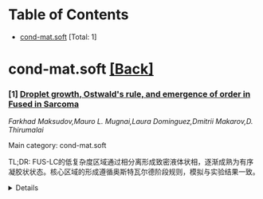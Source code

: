 <div id=toc></div>

# Table of Contents

- [cond-mat.soft](#cond-mat.soft) [Total: 1]


<div id='cond-mat.soft'></div>

# cond-mat.soft [[Back]](#toc)

### [1] [Droplet growth, Ostwald's rule, and emergence of order in Fused in Sarcoma](https://arxiv.org/abs/2506.21792)
*Farkhad Maksudov,Mauro L. Mugnai,Laura Dominguez,Dmitrii Makarov,D. Thirumalai*

Main category: cond-mat.soft

TL;DR: FUS-LC的低复杂度区域通过相分离形成致密液体状相，逐渐成熟为有序凝胶状状态。核心区域的形成遵循奥斯特瓦尔德阶段规则，模拟与实验结果一致。


<details>
  <summary>Details</summary>
Motivation: 研究FUS-LC的结构形成机制及其相分离行为，以理解其与其他IDP（如TDP-43）的相似性。

Method: 使用粗粒度单体SOP-IDP模型模拟FUS-LC，结合AlphaFold预测核心结构。

Result: 核心区域的形成顺序为core-3、core-2、core-1，且与奥斯特瓦尔德阶段规则一致。核心-3区的β-片层结构驱动FUS-LC组装。

Conclusion: 该技术适用于研究其他IDP（如TDP-43）的组装机制，展示了FUS-LC相分离的结构动力学特点。

Abstract: The low complexity domain of Fused in Sarcoma (FUS-LC consisting of 214
residues) undergoes phase separation, resulting in a dense liquid-like phase
that forms early and slowly matures to reach ordered gel-like state on long
time scales. Upon maturation, core-1, comprising of the 57 residues (39-95) in
the N-terminus become structured, resulting in the formation of a
non-polymorphic fibril. The truncated FUS-LC-C (residues 110-214) construct
forms a fibril in which core-2 (residues 112-150) adopts a $\beta$-sheet
structure. Using coarse-grained monomer SOP-IDP model simulations of FUS-LC, we
predict that residues 155-190 in the C-terminal (core-3) form rapidly, followed
by core-2, and finally core-1. The time scale of formation of the cores and
their stabilities are inversely correlated, as anticipated by the Ostwald's
rule of stages. Unbiased multichain simulations show that the chemical
potentials in the two phases are equal and the calculated densities of the
dense and dilute phases are in agreement with experiments. The dense phase,
which forms by a nucleation mechanism, coarsens over time by a process that is
reminiscent of Ostwald ripening. AlphaFold predictions of the core-3 structure
and the simulations show that $\beta$-strand emerges in the core-3 region early
during the droplet formation, and drives the initiation of FUS-LC assembly. The
techniques introduced here are general and could be used to probe assembly of
other IDPs such as TDP-43, which shares many features with FUS-LC.

</details>
